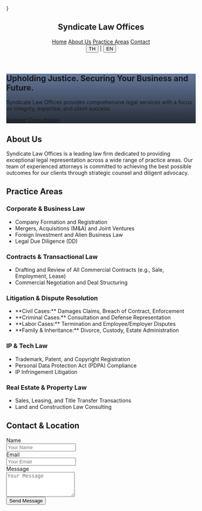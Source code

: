 <!DOCTYPE html>
<html class="scroll-smooth dark" lang="en-US">
<head>
<meta charset="utf-8"/>
<meta name="viewport" content="width=device-width, initial-scale=1">

<link crossorigin="" href="https://fonts.gstatic.com/" rel="preconnect"/>
<link as="style" href="https://fonts.googleapis.com/css2?display=swap&family=Inter:wght@400;500;700;900" onload="this.rel='stylesheet'" rel="stylesheet"/>
<title>Syndicate Law Offices - Legal Expertise</title>
<link href="data:image/x-icon;base64," rel="icon" type="image/x-icon"/>
<script src="https://cdn.tailwindcss.com?plugins=forms,container-queries"></script>
<script>
      tailwind.config = {
        darkMode: "class",
        theme: {
          extend: {
            // โทนสีเข้มขรึมใหม่
            colors: {
              primary: "#00205B", // Navy Blue
              "background-light": "#f6f6f8", 
              "background-dark": "#101622", // Dark Theme (พื้นหลังหลัก)
              "accent-gold": "#B8860B" // Dark Goldenrod
            },
            fontFamily: {
              display: ["Inter"],
            },
            borderRadius: {
              DEFAULT: "0.25rem",
              lg: "0.5rem",
              xl: "0.75rem",
              full: "9999px"
            },
          },
        },
      };
    </script>
      }
    </style>
</head>
<body class="font-display bg-background-dark text-stone-200">
<div class="relative flex h-auto min-h-screen w-full flex-col overflow-x-hidden group/design-root">
<div class="layout-container flex h-full grow flex-col">
<header class="flex flex-col items-center justify-center whitespace-nowrap border-b border-background-light/10 dark:border-background-dark/10 px-10 py-4 bg-background-dark sticky top-0 z-50 shadow-lg">
<div class="flex flex-col items-center gap-2 text-stone-200 w-full">
<a href="/" class="flex flex-col items-center">
</a>
<h2 class="text-xl font-bold tracking-tight text-white">Syndicate Law Offices</h2>
</div>
<nav class="hidden md:flex items-center gap-8 mt-4">
<a class="text-sm font-medium text-stone-300 hover:text-accent-gold transition-colors" href="#">Home</a>
<a class="text-sm font-medium text-stone-300 hover:text-accent-gold transition-colors" href="#about">About Us</a>
<a class="text-sm font-medium text-stone-300 hover:text-accent-gold transition-colors" href="#practice-areas">Practice Areas</a>
<a class="text-sm font-medium text-stone-300 hover:text-accent-gold transition-colors" href="#contact">Contact</a>
</nav>
<div class="flex items-center gap-4 absolute top-4 right-10">
<div class="flex items-center space-x-2">
    <button class="text-sm font-bold text-accent-gold">TH</button>
    <span class="text-stone-400">|</span>
    <button class="text-sm font-medium text-stone-300 hover:text-accent-gold">EN</button>
</div>
</div>
</header>
<main class="flex-1">
<section class="relative min-h-[60vh] flex items-center justify-center text-center text-white bg-cover bg-center" style='background-image: linear-gradient(rgba(0, 32, 91, 0.6), rgba(16, 22, 34, 0.9)), url("https://lh3.googleusercontent.com/aida-public/AB6AXuCthf3LMf7Yz0KhepgDp-LplVTJxrlfbDeeJdu-GVwHkpLdNTGiqPR7FYvpTLFPnFWFrFD1YH3GjQ_w0dm4jdPKiByOmqD3Vp8UOXHGldjpq8WFETQx7HSJlSLXRyGVHEibBf-btsg5SvEEj_xTDCOafcvlqB3Two-K38WB4QwguAkrSQJI6PbIf2FNZ5Y0jRde_pHLNfFxxXhX7VrS94zQ-pDV-u6vuThkzZGuJF2Qtmp13CgaLMYGWdHwCoRg4fnmc1S3l3GcQt5v");'>
<div class="max-w-4xl px-4 py-20">
<h1 class="text-4xl md:text-6xl font-black tracking-tighter">Upholding Justice. Securing Your Business and Future.</h1>
<p class="mt-4 text-lg md:text-xl max-w-2xl mx-auto text-stone-300">Syndicate Law Offices provides comprehensive legal services with a focus on integrity, expertise, and client success.</p>
<a href="#contact" class="mt-8 inline-flex items-center justify-center rounded-lg h-12 px-6 bg-primary text-white text-base font-bold tracking-wide hover:bg-primary/90 transition-colors shadow-lg shadow-primary/50">Request Consultation</a>
</div>
</section>
<div class="px-4 sm:px-6 lg:px-8 py-16 sm:py-24">
<section class="mb-24 text-center" id="about">
<h2 class="text-3xl font-bold tracking-tight text-white sm:text-4xl">About Us</h2>
<p class="mt-6 max-w-3xl mx-auto text-lg leading-8 text-stone-400">Syndicate Law Offices is a leading law firm dedicated to providing exceptional legal representation across a wide range of practice areas. Our team of experienced attorneys is committed to achieving the best possible outcomes for our clients through strategic counsel and diligent advocacy.</p>
</section>
<section class="mb-24" id="practice-areas">
<h2 class="text-3xl font-bold tracking-tight text-white sm:text-4xl text-center">Practice Areas</h2>
<div class="mt-12 grid grid-cols-1 gap-12 sm:grid-cols-2 lg:grid-cols-1 max-w-5xl mx-auto">
<div class="flex flex-col gap-6 p-6 rounded-xl bg-stone-800/50 shadow-md border-l-4 border-accent-gold">
<h3 class="text-xl font-semibold leading-7 text-white">Corporate & Business Law</h3>
<ul class="list-disc list-inside space-y-2 text-stone-300">
    <li>Company Formation and Registration</li>
    <li>Mergers, Acquisitions (M&A) and Joint Ventures</li>
    <li>Foreign Investment and Alien Business Law</li>
    <li>Legal Due Diligence (DD)</li>
</ul>
</div>
<div class="flex flex-col gap-6 p-6 rounded-xl bg-stone-800/50 shadow-md border-l-4 border-accent-gold">
<h3 class="text-xl font-semibold leading-7 text-white">Contracts & Transactional Law</h3>
<ul class="list-disc list-inside space-y-2 text-stone-300">
    <li>Drafting and Review of All Commercial Contracts (e.g., Sale, Employment, Lease)</li>
    <li>Commercial Negotiation and Deal Structuring</li>
</ul>
</div>
<div class="flex flex-col gap-6 p-6 rounded-xl bg-stone-800/50 shadow-md border-l-4 border-accent-gold">
<h3 class="text-xl font-semibold leading-7 text-white">Litigation & Dispute Resolution</h3>
<ul class="list-disc list-inside space-y-2 text-stone-300">
    <li>**Civil Cases:** Damages Claims, Breach of Contract, Enforcement</li>
    <li>**Criminal Cases:** Consultation and Defense Representation</li>
    <li>**Labor Cases:** Termination and Employee/Employer Disputes</li>
    <li>**Family & Inheritance:** Divorce, Custody, Estate Administration</li>
</ul>
</div>
<div class="flex flex-col gap-6 p-6 rounded-xl bg-stone-800/50 shadow-md border-l-4 border-accent-gold">
<h3 class="text-xl font-semibold leading-7 text-white">IP & Tech Law</h3>
<ul class="list-disc list-inside space-y-2 text-stone-300">
    <li>Trademark, Patent, and Copyright Registration</li>
    <li>Personal Data Protection Act (PDPA) Compliance</li>
    <li>IP Infringement Litigation</li>
</ul>
</div>
<div class="flex flex-col gap-6 p-6 rounded-xl bg-stone-800/50 shadow-md border-l-4 border-accent-gold">
<h3 class="text-xl font-semibold leading-7 text-white">Real Estate & Property Law</h3>
<ul class="list-disc list-inside space-y-2 text-stone-300">
    <li>Sales, Leasing, and Title Transfer Transactions</li>
    <li>Land and Construction Law Consulting</li>
</ul>
</div>
</div>
</section>
<section id="contact">
<div class="grid grid-cols-1 md:grid-cols-2 gap-16 items-start max-w-7xl mx-auto">
<div>
<h2 class="text-3xl font-bold tracking-tight text-white sm:text-4xl">Contact & Location</h2>
<form action="https://formspree.io/f/YOUR_FORMSPREE_CODE" method="POST" class="mt-8 space-y-6">
    <div>
        <label class="block text-sm font-medium text-stone-300" for="name">Name</label>
        <div class="mt-1">
            <input autocomplete="name" class="form-input block w-full rounded-lg border-stone-600 bg-stone-800/50 shadow-sm focus:border-accent-gold focus:ring-accent-gold text-white placeholder-stone-500" id="name" name="name" placeholder="Your Name" type="text" required/>
        </div>
    </div>
    <div>
        <label class="block text-sm font-medium text-stone-300" for="email">Email</label>
        <div class="mt-1">
            <input autocomplete="email" class="form-input block w-full rounded-lg border-stone-600 bg-stone-800/50 shadow-sm focus:border-accent-gold focus:ring-accent-gold text-white placeholder-stone-500" id="email" name="_replyto" placeholder="Your Email" type="email" required/>
        </div>
    </div>
    <div>
        <label class="block text-sm font-medium text-stone-300" for="message">Message</label>
        <div class="mt-1">
            <textarea class="form-textarea block w-full rounded-lg border-stone-600 bg-stone-800/50 shadow-sm focus:border-accent-gold focus:ring-accent-gold text-white placeholder-stone-500" id="message" name="message" placeholder="Your Message" rows="4" required></textarea>
        </div>
    </div>
    <div>
        <button class="inline-flex items-center justify-center rounded-lg h-12 px-6 bg-primary text-white text-base font-bold tracking-wide hover:bg-primary/90 transition-colors shadow-lg shadow-primary/50 w-full" type="submit">Send Message</button>
    </div>
</form>
</div>

<div class="w-full aspect-w-1 aspect-h-1 rounded-xl overflow-hidden mt-12 md:mt-0">
    <div class="w-full h-full min-h-[500px]">
        <iframe 
            width="100%" 
            height="100%" 
            style="border:0;" 
            allowfullscreen="" 
            loading="lazy" 
            referrerpolicy="no-referrer-when-downgrade"
            
            src="http://googleusercontent.com/maps.google.com/9">
        </iframe>
    </div>
    <p class="mt-4 text-center text-sm text-stone-400">เรามีสำนักงาน 2 แห่ง: สำนักงานแรก (13.7465, 99.9229) และ สำนักงานกรุงเทพฯ (13.8197, 100.5830)</p>
</div>
</div>
</section>
</div>
</main>
<footer class="bg-stone-900/50 border-t border-stone-700">
<div class="max-w-7xl mx-auto py-12 px-4 sm:px-6 lg:px-8">
<div class="flex justify-center space-x-6 mb-8">
<a class="text-stone-400 hover:text-accent-gold transition-colors" href="https://www.facebook.com/profile.php?id=61576550558611&mibextid=wwXIfr&mibextid=wwXIfr" target="_blank">
    <svg class="h-6 w-6" fill="currentColor" viewBox="0 0 24 24" xmlns="http://www.w3.org/2000/svg"><path d="M22 12c0-5.523-4.477-10-10-10S2 6.477 2 12c0 4.991 3.657 9.128 8.438 9.878v-6.987h-2.54V12h2.54V9.797c0-2.506 1.492-3.89 3.777-3.89 1.094 0 2.238.195 2.238.195v2.46h-1.26c-1.243 0-1.63.771-1.63 1.562V12h2.773l-.443 2.891h-2.33V21.878C18.343 21.128 22 16.991 22 12z"></path></svg>
</a>
<a class="text-stone-400 hover:text-accent-gold transition-colors" href="https://www.fastwork.co/YOUR_FASTWORK_PROFILE_LINK" target="_blank">
    <svg class="h-6 w-6" viewBox="0 0 24 24" fill="currentColor" xmlns="http://www.w3.org/2000/svg">
        <path d="M12 0C5.373 0 0 5.373 0 12s5.373 12 12 12c2.445 0 4.73-.72 6.633-1.957l-1.07-3.882c-.22-.796.333-1.614 1.173-1.614h3.764c.22 0 .4-.18.4-.4V8.4c0-4.639-3.761-8.4-8.4-8.4zm0 6c-3.314 0-6 2.686-6 6s2.686 6 6 6 6-2.686 6-6-2.686-6-6-6z"/>
    </svg>
</a>
</div>
<div class="flex justify-center space-x-6">
<a class="text-stone-400 hover:text-white text-sm" href="#">Privacy Policy</a>
<a class="text-stone-400 hover:text-white text-sm" href="#">Terms of Service</a>
<a class="text-stone-400 hover:text-white text-sm" href="#">Legal Disclaimers</a>
</div>
<p class="mt-8 text-center text-xs text-stone-500">© 2025 Syndicate Law Offices. All rights reserved.</p>
</div>
</footer>
</div>
</div>
    
</body></html>
